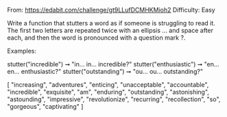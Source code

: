 From: https://edabit.com/challenge/gt9LLufDCMHKMioh2
Difficulty: Easy

Write a function that stutters a word as if someone is struggling to read it. The first two letters are repeated twice with an ellipsis ... and space after each, and then the word is pronounced with a question mark ?.


Examples:

stutter("incredible") ➞ "in... in... incredible?"
stutter("enthusiastic") ➞ "en... en... enthusiastic?"
stutter("outstanding") ➞ "ou... ou... outstanding?"

[
	"increasing", "adventures", "enticing", "unacceptable", "accountable", "incredible", "exquisite",
	"am", "enduring", "outstanding", "astonishing", "astounding", "impressive", "revolutionize",
	"recurring", "recollection", "so", "gorgeous", "captivating"
]